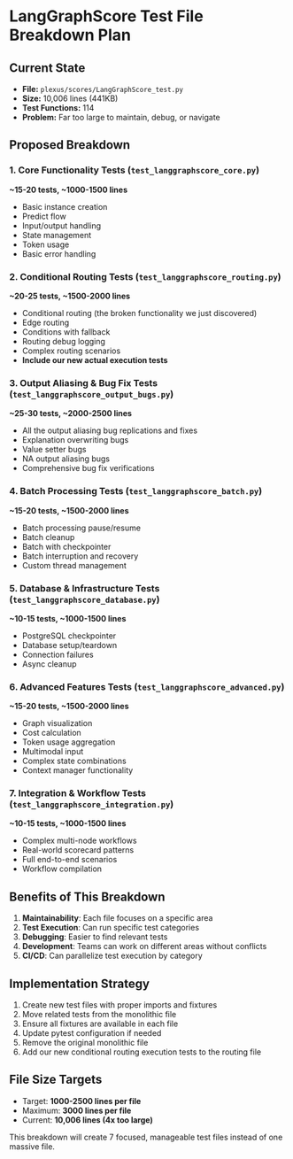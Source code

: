 # LangGraphScore Test File Breakdown Plan

## Current State
- **File:** `plexus/scores/LangGraphScore_test.py`
- **Size:** 10,006 lines (441KB)
- **Test Functions:** 114
- **Problem:** Far too large to maintain, debug, or navigate

## Proposed Breakdown

### 1. **Core Functionality Tests** (`test_langgraphscore_core.py`)
**~15-20 tests, ~1000-1500 lines**
- Basic instance creation
- Predict flow
- Input/output handling
- State management
- Token usage
- Basic error handling

### 2. **Conditional Routing Tests** (`test_langgraphscore_routing.py`)
**~20-25 tests, ~1500-2000 lines**
- Conditional routing (the broken functionality we just discovered)
- Edge routing
- Conditions with fallback
- Routing debug logging
- Complex routing scenarios
- **Include our new actual execution tests**

### 3. **Output Aliasing & Bug Fix Tests** (`test_langgraphscore_output_bugs.py`)
**~25-30 tests, ~2000-2500 lines**
- All the output aliasing bug replications and fixes
- Explanation overwriting bugs
- Value setter bugs
- NA output aliasing bugs
- Comprehensive bug fix verifications

### 4. **Batch Processing Tests** (`test_langgraphscore_batch.py`)
**~15-20 tests, ~1500-2000 lines**
- Batch processing pause/resume
- Batch cleanup
- Batch with checkpointer
- Batch interruption and recovery
- Custom thread management

### 5. **Database & Infrastructure Tests** (`test_langgraphscore_database.py`)
**~10-15 tests, ~1000-1500 lines**
- PostgreSQL checkpointer
- Database setup/teardown
- Connection failures
- Async cleanup

### 6. **Advanced Features Tests** (`test_langgraphscore_advanced.py`)
**~15-20 tests, ~1500-2000 lines**
- Graph visualization
- Cost calculation
- Token usage aggregation
- Multimodal input
- Complex state combinations
- Context manager functionality

### 7. **Integration & Workflow Tests** (`test_langgraphscore_integration.py`)
**~10-15 tests, ~1000-1500 lines**
- Complex multi-node workflows
- Real-world scorecard patterns
- Full end-to-end scenarios
- Workflow compilation

## Benefits of This Breakdown

1. **Maintainability**: Each file focuses on a specific area
2. **Test Execution**: Can run specific test categories
3. **Debugging**: Easier to find relevant tests
4. **Development**: Teams can work on different areas without conflicts
5. **CI/CD**: Can parallelize test execution by category

## Implementation Strategy

1. Create new test files with proper imports and fixtures
2. Move related tests from the monolithic file
3. Ensure all fixtures are available in each file
4. Update pytest configuration if needed
5. Remove the original monolithic file
6. Add our new conditional routing execution tests to the routing file

## File Size Targets

- Target: **1000-2500 lines per file**
- Maximum: **3000 lines per file**
- Current: **10,006 lines (4x too large)**

This breakdown will create 7 focused, manageable test files instead of one massive file. 